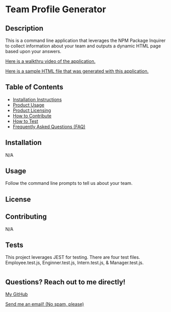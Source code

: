 # Team Profile Generator

## <h2>Description</h2>

This is a command line application that leverages the NPM Package Inquirer to collect information about your team and outputs a dynamic HTML page based upon your answers.

<a href="https://www.loom.com/share/62e46d837cf347fdbd656427bd209357">Here is a walkthru video of the application.</a>

<a href="">Here is a sample HTML file that was generated with this application.</a>

## <h2 id="">Table of Contents</h2>

- <a href="#installation">Installation Instructions</a>
- <a href="#usage">Product Usage</a>
- <a href="#license">Product Licensing</a>
- <a href="#contributing">How to Contribute</a>
- <a href="#tests">How to Test</a>
- <a href="#questions">Frequently Asked Questions (FAQ)</a>

## <h2 id="installation">Installation</h2>

N/A

## <h2 id="usage">Usage</h2>

Follow the command line prompts to tell us about your team.

## <h2 id="license">License</h2>



## <h2 id="contributing">Contributing</h2>

N/A

## <h2 id="tests">Tests</h2>

This project leverages JEST for testing. There are four test files. Employee.test.js, Enginner.test.js, Intern.test.js, & Manager.test.js.

# <h2 id="questions">Questions? Reach out to me directly!</h2>

<a href="https://www.github.com/mknowlton89">My GitHub</a>

<a href="mailto:mknowlton89@gmail.com">Send me an email! (No spam, please)<a/>
